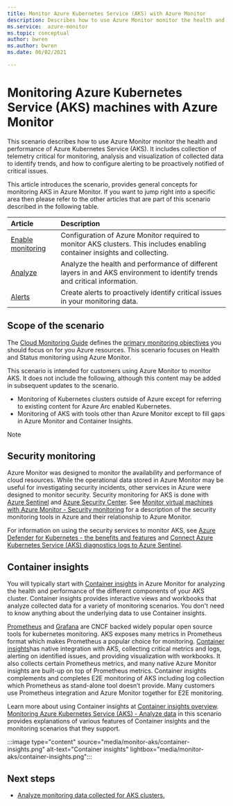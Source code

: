 ```yaml
---
title: Monitor Azure Kubernetes Service (AKS) with Azure Monitor
description: Describes how to use Azure Monitor monitor the health and performance of AKS clusters and their workloads.
ms.service:  azure-monitor
ms.topic: conceptual
author: bwren
ms.author: bwren
ms.date: 06/02/2021

---
```


# Monitoring Azure Kubernetes Service (AKS) machines with Azure Monitor
This scenario describes how to use Azure Monitor monitor the health and performance of Azure Kubernetes Service (AKS). It includes collection of telemetry critical for monitoring, analysis and visualization of collected data to identify trends, and how to configure alerting to be proactively notified of critical issues.


This article introduces the scenario, provides general concepts for monitoring AKS in Azure Monitor. If you want to jump right into a specific area then please refer to the other articles that are part of this scenario described in the following table.

| Article | Description |
|:---|:---|
| [Enable monitoring](monitor-aks-configure.md) | Configuration of Azure Monitor required to monitor AKS clusters. This includes enabling container insights and collecting.  |
| [Analyze](monitor-aks-analyze.md) | Analyze the health and performance of different layers in and AKS environment to identify trends and critical information. |
| [Alerts](monitor-aks-alerts.md)   | Create alerts to proactively identify critical issues in your monitoring data. |

## Scope of the scenario
The [Cloud Monitoring Guide](/azure/cloud-adoption-framework/manage/monitor/) defines the [primary monitoring objectives](/azure/cloud-adoption-framework/strategy/monitoring-strategy#formulate-monitoring-requirements) you should focus on for you Azure resources. This scenario focuses on Health and Status monitoring using Azure Monitor.

This scenario is intended for customers using Azure Monitor to monitor AKS. It does not include the following, although this content may be added in subsequent updates to the scenario.

- Monitoring of Kubernetes clusters outside of Azure except for referring to existing content for Azure Arc enabled Kubernetes. 
- Monitoring of AKS with tools other than Azure Monitor except to fill gaps in Azure Monitor and Container Insights.



> [!NOTE]
> ## Security monitoring
> Azure Monitor was designed to monitor the availability and performance of cloud resources. While the operational data stored in Azure Monitor may be useful for investigating security incidents, other services in Azure were designed to monitor security. Security monitoring for AKS is done with [Azure Sentinel](../../sentinel/overview.md) and [Azure Security Center](../../security-center/security-center-introduction.md). See [Monitor virtual machines with Azure Monitor - Security monitoring](../vm/monitor-virtual-machine-security.md) for a description of the security monitoring tools in Azure and their relationship to Azure Monitor.
>
> For information on using the security services to monitor AKS, see [Azure Defender for Kubernetes - the benefits and features](../../security-center/defender-for-kubernetes-introduction.md) and  [Connect Azure Kubernetes Service (AKS) diagnostics logs to Azure Sentinel](../../sentinel/connect-azure-kubernetes-service.md).


## Container insights
You will typically start with [Container insights](container-insights-overview.md) in Azure Monitor for analyzing the health and performance of the different components of your AKS cluster. Container insights provides interactive views and workbooks that analyze collected data for a variety of monitoring scenarios. You don't need to know anything about the underlying data to use Container insights.

[Prometheus](https://prometheus.io/) and [Grafana](https://www.prometheus.io/docs/visualization/grafana/) are CNCF backed widely popular open source tools for kubernetes monitoring. AKS exposes many metrics in Prometheus format which makes Prometheus a popular choice for monitoring. [Container insights](../containers/container-insights-overview.md)has native integration with AKS, collecting critical metrics and logs, alerting on identified issues, and providing visualization with workbooks. It also collects certain Prometheus metrics, and many native Azure Monitor insights are built-up on top of Prometheus metrics. Container insights complements and completes E2E monitoring of AKS including log collection which Prometheus as stand-alone tool doesn’t provide. Many customers use Prometheus integration and Azure Monitor together for E2E monitoring.

Learn more about using Container insights at [Container insights overview](container-insights-overview.md). [Monitoring Azure Kubernetes Service (AKS) - Analyze data](monitor-aks-analyze.md) in this scenario provides explanations of various features of Container insights and the monitoring scenarios that they support.

:::image type="content" source="media/monitor-aks/container-insights.png" alt-text="Container insights" lightbox="media/monitor-aks/container-insights.png":::

## Next steps

* [Analyze monitoring data collected for AKS clusters.](monitor-aks-analyze.md)

